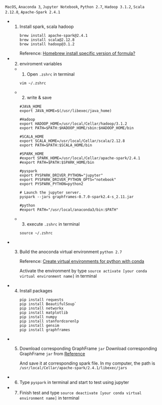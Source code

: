 `MacOS`, `Anaconda 3`, `Jupyter Notebook`, `Python 2.7`, `Hadoop 3.1.2`, `Scala 2.12.8`, `Apache-Spark 2.4.1` 

- 1. Install spark, scala hadoop
      ```
      brew install apache-spark@2.4.1
      brew install scala@2.12.8
      brew install hadoop@3.1.2
      ```
      Reference: [Homebrew install specific version of formula?
](https://stackoverflow.com/questions/3987683/homebrew-install-specific-version-of-formula)
      
- 2. enviroment variables

  - 1. Open `.zshrc` in terminal

    `vim ~/.zshrc`

  - 2. write & save
    ```
    #JAVA_HOME
    export JAVA_HOME=$(/usr/libexec/java_home)

    #Hadoop
    export HADOOP_HOME=/usr/local/Cellar/hadoop/3.1.2
    export PATH=$PATH:$HADOOP_HOME/sbin:$HADOOP_HOME/bin

    #SCALA_HOME
    export SCALA_HOME=/usr/local/Cellar/scala/2.12.8
    export PATH=$PATH:$SCALA_HOME/bin

    #SPARK_HOME
    #export SPARK_HOME=/usr/local/Cellar/apache-spark/2.4.1
    #export PATH=$PATH:$SPARK_HOME/bin

    #pyspark
    export PYSPARK_DRIVER_PYTHON="jupyter"
    export PYSPARK_DRIVER_PYTHON_OPTS="notebook"
    export PYSPARK_PYTHON=python2

    # Launch the jupyter server.
    pyspark --jars graphframes-0.7.0-spark2.4-s_2.11.jar

    #python
    #export PATH="/usr/local/anaconda3/bin:$PATH"
    ```
  - 3. execute `.zshrc` in terminal
  
    `source ~/.zshrc`

- 3. Build the anoconda virtual environment `python 2.7`

     Reference: [Create virtual environments for python with conda](https://uoa-eresearch.github.io/eresearch-cookbook/recipe/2014/11/20/conda/)
     
     Activate the environment by type `source activate [your conda virtual environment name]` in terminal

- 4. Install packages 
      ```
      pip install requests
      pip install BeautifulSoup`
      pip install networkx
      pip install matplotlib
      pip install numpy
      pip install stanfordcorenlp
      pip install gensim
      pip install graphframes
      ```
- 5. Download corresponding GraphFrame `jar` 
     Download corresponding GraphFrame `jar` from [Reference](https://dl.bintray.com/spark-packages/maven/graphframes/graphframes/0.7.0-spark2.4-s_2.11/)
     
     And save it at corresponding spark file. In my computer, the path is `/usr/local/Cellar/apache-spark/2.4.1/libexec/jars`

- 6. Type `pyspark` in terminal and start to test using jupyter

- 7. Finish test and type `source deactivate [your conda virtual environment name]` in terminal
